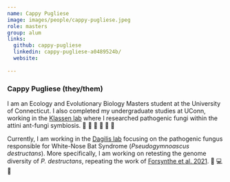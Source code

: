 ```yaml
---
name: Cappy Pugliese
image: images/people/cappy-pugliese.jpeg
role: masters
group: alum
links:
  github: cappy-pugliese
  linkedin: cappy-pugliese-a0489524b/
  website:
  
---
```

### Cappy Pugliese (they/them)
I am an Ecology and Evolutionary Biology Masters student at the University of Connecticut. I also completed my undergraduate studies at UConn, working in the [Klassen lab](https://www.jonathanklassenlab.com/) where I researched pathogenic fungi within the attini ant-fungi symbiosis. 🌱 🐜 🐜 🐜 🐜 🐜 

Currently, I am working in the [Dagilis lab](https://dagilislab.github.io/DagilisLab) focusing on the pathogenic fungus responsible for White-Nose Bat Syndrome (_Pseudogymnoascus destructans_). More specifically, I am working on retesting the genome diversity of _P. destructans_, repeating the work of [Forsynthe et al. 2021](https://doi.org/10.3390/jof7030182). 🦇️ 💻 🧬 